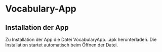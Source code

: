 # Vocabulary-App

## Installation der App

Zu Installation der App die Datei VocabularyApp...apk herunterladen. Die Installation startet automatisch beim Öffnen der Datei.
